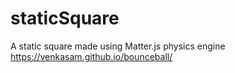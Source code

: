 # staticSquare
A static square made using Matter.js physics engine
https://venkasam.github.io/bounceball/
